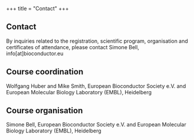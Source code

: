 +++
title = "Contact"
+++

## Contact

By inquiries related to the registration, scientific program, organisation and certificates of attendance, please contact Simone Bell, info[at]bioconductor.eu

## Course coordination
Wolfgang Huber and Mike Smith, European Bioconductor Society e.V. and European Molecular Biology Laboratory (EMBL), Heidelberg

## Course organisation
Simone Bell, European Bioconductor Society e.V. and European Molecular Biology Laboratory (EMBL), Heidelberg



